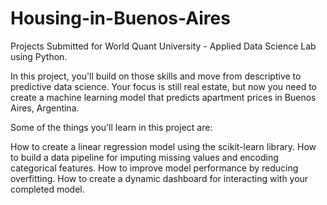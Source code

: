 # Housing-in-Buenos-Aires
Projects Submitted for World Quant University - Applied Data Science Lab using Python.

In this project, you'll build on those skills and move from descriptive to predictive data science. Your focus is still real estate, but now you need to create a machine learning model that predicts apartment prices in Buenos Aires, Argentina.

Some of the things you'll learn in this project are:

How to create a linear regression model using the scikit-learn library.
How to build a data pipeline for imputing missing values and encoding categorical features.
How to improve model performance by reducing overfitting.
How to create a dynamic dashboard for interacting with your completed model.
